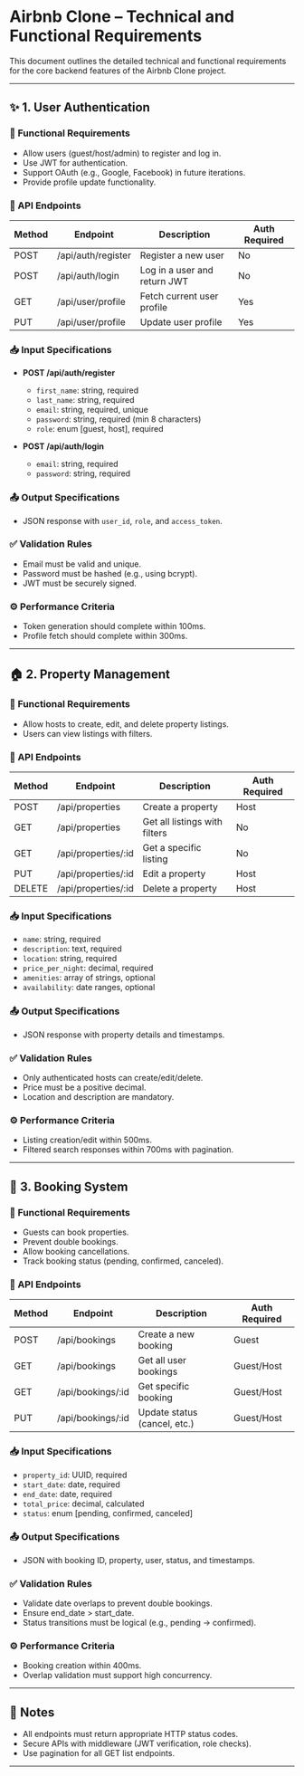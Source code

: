 # Airbnb Clone – Technical and Functional Requirements

This document outlines the detailed technical and functional requirements for the core backend features of the Airbnb Clone project.

---

## ✨ 1. User Authentication

### 🎯 Functional Requirements
- Allow users (guest/host/admin) to register and log in.
- Use JWT for authentication.
- Support OAuth (e.g., Google, Facebook) in future iterations.
- Provide profile update functionality.

### 🔌 API Endpoints

| Method | Endpoint              | Description                  | Auth Required |
|--------|-----------------------|------------------------------|---------------|
| POST   | /api/auth/register    | Register a new user          | No            |
| POST   | /api/auth/login       | Log in a user and return JWT | No            |
| GET    | /api/user/profile     | Fetch current user profile   | Yes           |
| PUT    | /api/user/profile     | Update user profile          | Yes           |

### 📥 Input Specifications
- **POST /api/auth/register**
  - `first_name`: string, required
  - `last_name`: string, required
  - `email`: string, required, unique
  - `password`: string, required (min 8 characters)
  - `role`: enum [guest, host], required

- **POST /api/auth/login**
  - `email`: string, required
  - `password`: string, required

### 📤 Output Specifications
- JSON response with `user_id`, `role`, and `access_token`.

### ✅ Validation Rules
- Email must be valid and unique.
- Password must be hashed (e.g., using bcrypt).
- JWT must be securely signed.

### ⚙️ Performance Criteria
- Token generation should complete within 100ms.
- Profile fetch should complete within 300ms.

---

## 🏠 2. Property Management

### 🎯 Functional Requirements
- Allow hosts to create, edit, and delete property listings.
- Users can view listings with filters.

### 🔌 API Endpoints

| Method | Endpoint              | Description                    | Auth Required |
|--------|-----------------------|--------------------------------|---------------|
| POST   | /api/properties       | Create a property              | Host          |
| GET    | /api/properties       | Get all listings with filters  | No            |
| GET    | /api/properties/:id   | Get a specific listing         | No            |
| PUT    | /api/properties/:id   | Edit a property                | Host          |
| DELETE | /api/properties/:id   | Delete a property              | Host          |

### 📥 Input Specifications
- `name`: string, required
- `description`: text, required
- `location`: string, required
- `price_per_night`: decimal, required
- `amenities`: array of strings, optional
- `availability`: date ranges, optional

### 📤 Output Specifications
- JSON response with property details and timestamps.

### ✅ Validation Rules
- Only authenticated hosts can create/edit/delete.
- Price must be a positive decimal.
- Location and description are mandatory.

### ⚙️ Performance Criteria
- Listing creation/edit within 500ms.
- Filtered search responses within 700ms with pagination.

---

## 📅 3. Booking System

### 🎯 Functional Requirements
- Guests can book properties.
- Prevent double bookings.
- Allow booking cancellations.
- Track booking status (pending, confirmed, canceled).

### 🔌 API Endpoints

| Method | Endpoint                | Description                    | Auth Required |
|--------|-------------------------|--------------------------------|---------------|
| POST   | /api/bookings           | Create a new booking           | Guest         |
| GET    | /api/bookings           | Get all user bookings          | Guest/Host    |
| GET    | /api/bookings/:id       | Get specific booking           | Guest/Host    |
| PUT    | /api/bookings/:id       | Update status (cancel, etc.)   | Guest/Host    |

### 📥 Input Specifications
- `property_id`: UUID, required
- `start_date`: date, required
- `end_date`: date, required
- `total_price`: decimal, calculated
- `status`: enum [pending, confirmed, canceled]

### 📤 Output Specifications
- JSON with booking ID, property, user, status, and timestamps.

### ✅ Validation Rules
- Validate date overlaps to prevent double bookings.
- Ensure end_date > start_date.
- Status transitions must be logical (e.g., pending → confirmed).

### ⚙️ Performance Criteria
- Booking creation within 400ms.
- Overlap validation must support high concurrency.

---

## 🧾 Notes
- All endpoints must return appropriate HTTP status codes.
- Secure APIs with middleware (JWT verification, role checks).
- Use pagination for all GET list endpoints.

---
